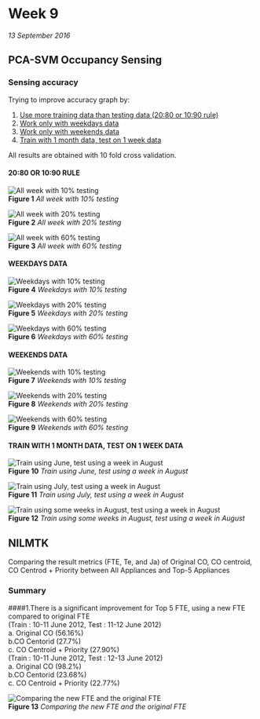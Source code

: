 # Week 9
*13 September 2016*



## PCA-SVM Occupancy Sensing
### Sensing accuracy
Trying to improve accuracy graph by:<br>
1. [Use more training data than testing data (20:80 or 10:90 rule)](#twentyeighty)<br>
2. [Work only with weekdays data](#weekdays)<br> 
3. [Work only with weekends data](#weekends)<br>
3. [Train with 1 month data, test on 1 week data](#onemonth)<br>

All results are obtained with 10 fold cross validation.

#### 20:80 OR 10:90 RULE <a name="twentyeighty"></a>

![All week with 10% testing](../images/week9/test_10.PNG)<br>
    **Figure 1** *All week with 10% testing*

![All week with 20% testing](../images/week9/test_20.PNG)<br>
    **Figure 2** *All week with 20% testing*

![All week with 60% testing](../images/week9/test_60.PNG)<br>
    **Figure 3** *All week with 60% testing*	

#### WEEKDAYS DATA <a name="weekdays"></a>
	
![Weekdays with 10% testing](../images/week9/wd_10.PNG)<br>
    **Figure 4** *Weekdays with 10% testing*

![Weekdays with 20% testing](../images/week9/wd_20.PNG)<br>
    **Figure 5** *Weekdays with 20% testing*

![Weekdays with 60% testing](../images/week9/wd_60.PNG)<br>
    **Figure 6** *Weekdays with 60% testing*	

#### WEEKENDS DATA <a name="weekends"></a>
	
![Weekends with 10% testing](../images/week9/we_10.PNG)<br>
    **Figure 7** *Weekends with 10% testing*

![Weekends with 20% testing](../images/week9/we_20.PNG)<br>
    **Figure 8** *Weekends with 20% testing*

![Weekends with 60% testing](../images/week9/we_60.PNG)<br>
    **Figure 9** *Weekends with 60% testing*	

#### TRAIN WITH 1 MONTH DATA, TEST ON 1 WEEK DATA <a name="onemonth"></a>

![Train using June, test using a week in August](../images/week9/trjun_teaug.png)<br>
    **Figure 10** *Train using June, test using a week in August*
	
![Train using July, test using a week in August](../images/week9/trjul_teaug.png)<br>
    **Figure 11** *Train using July, test using a week in August*

![Train using some weeks in August, test using a week in August](../images/week9/traug_teaug.png)<br>
    **Figure 12** *Train using some weeks in August, test using a week in August*
    
## NILMTK
Comparing the result metrics (FTE, Te, and Ja)  of Original CO, CO centroid, CO Centrod + Priority between All Appliances and Top-5 Appliances
### Summary
####1.There is a significant improvement  for Top 5 FTE, using a new FTE compared to original FTE <br>
(Train :  10-11 June 2012, Test : 11-12 June 2012)<br>
a. Original CO (56.16%) <br>
b.CO Centorid (27.7%)<br>
c. CO Centroid + Priority (27.90%) <br>
(Train :  10-11 June 2012, Test : 12-13 June 2012) <br>
a. Original CO (98.2%) <br>
b.CO Centorid (23.68%) <br>
c. CO Centroid + Priority (22.77%) <br>

![Comparing the new FTE and the original FTE](../images/week9/ftenew.png)<br>
    **Figure 13** *Comparing the new FTE and the original FTE*


